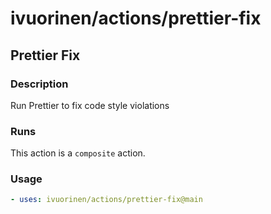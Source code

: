 # ivuorinen/actions/prettier-fix

## Prettier Fix

### Description

Run Prettier to fix code style violations

### Runs

This action is a `composite` action.

### Usage

```yaml
- uses: ivuorinen/actions/prettier-fix@main
```
